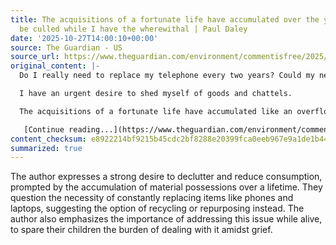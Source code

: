 ```yaml
---
title: The acquisitions of a fortunate life have accumulated over the years. All must
  be culled while I have the wherewithal | Paul Daley
date: '2025-10-27T14:00:10+00:00'
source: The Guardian - US
source_url: https://www.theguardian.com/environment/commentisfree/2025/oct/27/amassed-belongings-overflowing-time-cull-tidy
original_content: |-
  Do I really need to replace my telephone every two years? Could my next laptop be recycled rather than brand new?

  I have an urgent desire to shed myself of goods and chattels.

  The acquisitions of a fortunate life have accumulated like an overflowing email inbox and simply must be dealt with while I am alive, and not left to my children to wrangle when they’ll (hopefully, long down the track) be grieving.

   [Continue reading...](https://www.theguardian.com/environment/commentisfree/2025/oct/27/amassed-belongings-overflowing-time-cull-tidy)
content_checksum: e8922214bf9215b45cdc2bf8288e20399fca0eeb967e9a1de1b445a3558ccc17
summarized: true
---
```


The author expresses a strong desire to declutter and reduce consumption, prompted by the accumulation of material possessions over a lifetime. They question the necessity of constantly replacing items like phones and laptops, suggesting the option of recycling or repurposing instead. The author also emphasizes the importance of addressing this issue while alive, to spare their children the burden of dealing with it amidst grief.